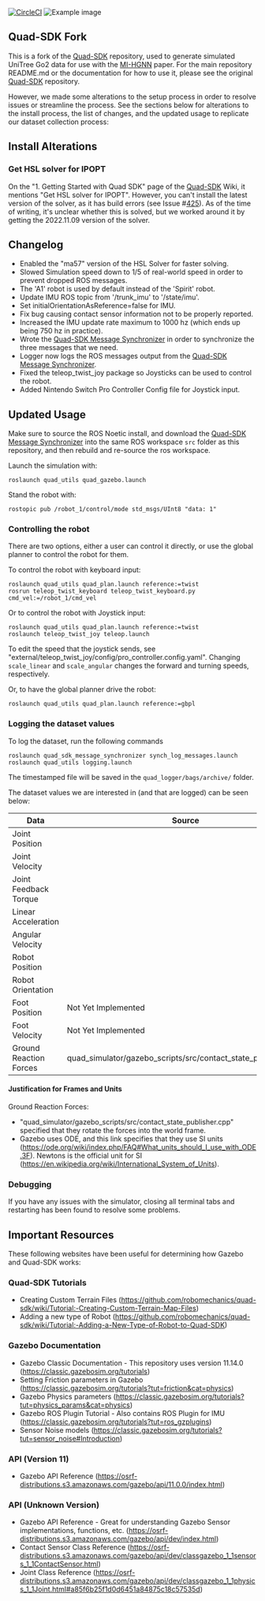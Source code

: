 [![CircleCI](https://circleci.com/gh/robomechanics/quad-sdk/tree/main.svg?style=shield)](https://circleci.com/gh/robomechanics/quad-sdk/tree/main)
![Example image](doc/quad_sdk_promo.png)

## Quad-SDK Fork

This is a fork of the [Quad-SDK](https://github.com/robomechanics/quad-sdk) repository, used to generate simulated UniTree Go2 data for use with the [MI-HGNN](https://github.com/lunarlab-gatech/Morphology-Informed-HGNN) paper. For the main repository README.md or the documentation for how to use it, please see the original [Quad-SDK](https://github.com/robomechanics/quad-sdk) repository.

However, we made some alterations to the setup process in order to resolve issues or streamline the process. See the sections below for alterations to the install process, the list of changes, and the updated usage to replicate our dataset collection process:

## Install Alterations

### Get HSL solver for IPOPT

On the "1. Getting Started with Quad SDK" page of the [Quad-SDK](https://github.com/robomechanics/quad-sdk) Wiki, it mentions "Get HSL solver for IPOPT". However, you can't install the latest version of the solver, as it has build errors (see Issue #[425](https://github.com/robomechanics/quad-sdk/issues/425)). As of the time of writing, it's unclear whether this is solved, but we worked around it by getting the 2022.11.09 version of the solver.

## Changelog
- Enabled the "ma57" version of the HSL Solver for faster solving.
- Slowed Simulation speed down to 1/5 of real-world speed in order to prevent dropped ROS messages.
- The 'A1' robot is used by default instead of the 'Spirit' robot.
- Update IMU ROS topic from '<robot>/trunk_imu' to '<robot>/state/imu'.
- Set initialOrientationAsReference=false for IMU.
- Fix bug causing contact sensor information not to be properly reported.
- Increased the IMU update rate maximum to 1000 hz (which ends up being 750 hz in practice).
- Wrote the [Quad-SDK Message Synchronizer](https://github.com/lunarlab-gatech/quad_sdk_message_synchronizer) in order to synchronize the three messages that we need.
- Logger now logs the ROS messages output from the [Quad-SDK Message Synchronizer](https://github.com/lunarlab-gatech/quad_sdk_message_synchronizer).
- Fixed the teleop_twist_joy package so Joysticks can be used to control the robot.
- Added Nintendo Switch Pro Controller Config file for Joystick input.

## Updated Usage
Make sure to source the ROS Noetic install, and download the [Quad-SDK Message Synchronizer](https://github.com/lunarlab-gatech/quad_sdk_message_synchronizer) into the same ROS workspace `src` folder as this repository, and then rebuild and re-source the ros workspace.

Launch the simulation with:
```
roslaunch quad_utils quad_gazebo.launch
```

Stand the robot with:
```
rostopic pub /robot_1/control/mode std_msgs/UInt8 "data: 1"
```

### Controlling the robot

There are two options, either a user can control it directly, or use the global planner to control the robot for them.

To control the robot with keyboard input:
```
roslaunch quad_utils quad_plan.launch reference:=twist
rosrun teleop_twist_keyboard teleop_twist_keyboard.py cmd_vel:=/robot_1/cmd_vel
```

Or to control the robot with Joystick input:
```
roslaunch quad_utils quad_plan.launch reference:=twist
roslaunch teleop_twist_joy teleop.launch
```
To edit the speed that the joystick sends, see "external/teleop_twist_joy/config/pro_controller.config.yaml". Changing `scale_linear` and `scale_angular` changes the forward and turning speeds, respectively.

Or, to have the global planner drive the robot:
```
roslaunch quad_utils quad_plan.launch reference:=gbpl
```

### Logging the dataset values

To log the dataset, run the following commands
```
roslaunch quad_sdk_message_synchronizer synch_log_messages.launch
roslaunch quad_utils logging.launch
```

The timestamped file will be saved in the `quad_logger/bags/archive/` folder.

The dataset values we are interested in (and that are logged) can be seen below:

| Data                     | Source                          | Frame | Units      | ROS Topic                   |
| ------------------------ | ------------------------------- | ----- | ---------- | --------------------------- |
| Joint Position           |                                 |       |            | /robot_1/state/ground_truth |
| Joint Velocity           |                                 |       |            | /robot_1/state/ground_truth |
| Joint Feedback Torque    |                                 |       |            | /robot_1/state/ground_truth |
| Linear Acceleration      |                                 |       |            | /robot_1/state/imu          |
| Angular Velocity         |                                 |       |            | /robot_1/state/imu          |
| Robot Position           |                                 |       |            | /robot_1/state/ground_truth |
| Robot Orientation        |                                 |       |            | /robot_1/state/ground_truth |
| Foot Position            | Not Yet Implemented             |       |            | ??? |
| Foot Velocity            | Not Yet Implemented             |       |            | ??? |
| Ground Reaction Forces   | quad_simulator/gazebo_scripts/src/contact_state_publisher.cpp  | World Frame | Newtons | /robot_1/state/grfs         |

#### Justification for Frames and Units



Ground Reaction Forces:

- "quad_simulator/gazebo_scripts/src/contact_state_publisher.cpp" specified that they rotate the forces into the world frame.
- Gazebo uses ODE, and this link specifies that they use SI units (https://ode.org/wiki/index.php/FAQ#What_units_should_I_use_with_ODE.3F). Newtons is the official unit for SI (https://en.wikipedia.org/wiki/International_System_of_Units).
 
### Debugging

If you have any issues with the simulator, closing all terminal tabs and restarting has been found to resolve some problems. 

## Important Resources

These following websites have been useful for determining how Gazebo and Quad-SDK works:

### Quad-SDK Tutorials
- Creating Custom Terrain Files (https://github.com/robomechanics/quad-sdk/wiki/Tutorial:-Creating-Custom-Terrain-Map-Files)
- Adding a new type of Robot (https://github.com/robomechanics/quad-sdk/wiki/Tutorial:-Adding-a-New-Type-of-Robot-to-Quad-SDK)

### Gazebo Documentation
- Gazebo Classic Documentation - This repository uses version 11.14.0 (https://classic.gazebosim.org/tutorials)
- Setting Friction parameters in Gazebo (https://classic.gazebosim.org/tutorials?tut=friction&cat=physics)
- Gazebo Physics parameters (https://classic.gazebosim.org/tutorials?tut=physics_params&cat=physics)
- Gazebo ROS Plugin Tutorial - Also contains ROS Plugin for IMU (https://classic.gazebosim.org/tutorials?tut=ros_gzplugins)
- Sensor Noise models (https://classic.gazebosim.org/tutorials?tut=sensor_noise#Introduction)

### API (Version 11)
- Gazebo API Reference (https://osrf-distributions.s3.amazonaws.com/gazebo/api/11.0.0/index.html)

### API (Unknown Version)
- Gazebo API Reference - Great for understanding Gazebo Sensor implementations, functions, etc. (https://osrf-distributions.s3.amazonaws.com/gazebo/api/dev/index.html)
- Contact Sensor Class Reference (https://osrf-distributions.s3.amazonaws.com/gazebo/api/dev/classgazebo_1_1sensors_1_1ContactSensor.html)
- Joint Class Reference (https://osrf-distributions.s3.amazonaws.com/gazebo/api/dev/classgazebo_1_1physics_1_1Joint.html#a85f6b25f1d0d6451a84875c18c57535d)
